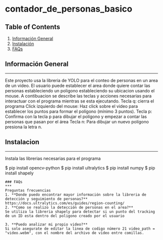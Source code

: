 # contador_de_personas_basico

## Table of Contents
1. [Información General](#general-info)
2. [Instalación](#installation)
4. [FAQs](#faqs)
## Información General
***
Este proyecto usa la libreria de YOLO para el conteo de personas en un area de un video. El usuario puede establecer el area donde quiere contar las personas estableciendo un poligono estableciendo su ubicacion usando el mouse. A contibuacion se describe las teclas y acciones necesarias para interactuar con el programa mientras se esta ejecutando. 
Tecla q: cierra el programa
Click izquierdo del mouse: Haz click sobre el video para establecer los puntos para formar el polígono (mínimo 3 puntos).
Tecla p: Confirma con la tecla p para dibujar el polígono y empezar a contar las personas que pasan por el área
Tecla n: Para dibujar un nuevo polígono presiona la letra n.

## Instalacion
***
Instala las librerias necesarias para el programa 

$ pip install opencv-python
$ pip install ultralytics
$ pip install numpy
$ pip install shapely
```
### FAQs
***
Preguntas frecuencias
1. **Donde puedo encontrar mayor información sobre la libreria de detección y seguimiento de personas?**
https://docs.ultralytics.com/es/guides/region-counting/
2. **Como se realizo la detección de personas en el area?** 
Se utiliza la libreria shapely para detectar si un punto del tracking de un ID esta dentro del poligono creado por el usuario

3. **Puedo analizar mi propio video?**
Si solo asegurate de editar la linea de codigo número 21 video_path = "video.webm", con el nombre del archivo de video entre comillas. 

